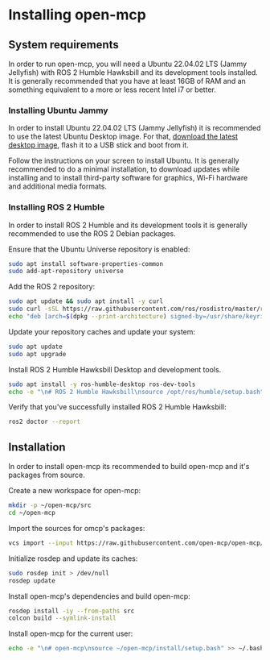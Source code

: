 # Installing open-mcp

## System requirements

In order to run open-mcp, you will need a Ubuntu 22.04.02 LTS (Jammy Jellyfish) with ROS 2 Humble Hawksbill and its development tools installed.
It is generally recommended that you have at least 16GB of RAM and an something equivalent to a more or less recent Intel i7 or better.

### Installing Ubuntu Jammy

In order to install Ubuntu 22.04.02 LTS (Jammy Jellyfish) it is recommended to use the latest Ubuntu Desktop image.
For that, [download the latest desktop image](https://releases.ubuntu.com/jammy/), flash it to a USB stick and boot from it.

Follow the instructions on your screen to install Ubuntu. 
It is generally recommended to do a minimal installation, to download updates while installing and to install third-party software for graphics, Wi-Fi hardware and additional media formats.

### Installing ROS 2 Humble

In order to install ROS 2 Humble and its development tools it is generally recommended to use the ROS 2 Debian packages.

Ensure that the Ubuntu Universe repository is enabled:
```bash
sudo apt install software-properties-common
sudo add-apt-repository universe
```

Add the ROS 2 repository:
```bash
sudo apt update && sudo apt install -y curl
sudo curl -sSL https://raw.githubusercontent.com/ros/rosdistro/master/ros.key -o /usr/share/keyrings/ros-archive-keyring.gpg
echo "deb [arch=$(dpkg --print-architecture) signed-by=/usr/share/keyrings/ros-archive-keyring.gpg] http://packages.ros.org/ros2/ubuntu $(. /etc/os-release && echo $UBUNTU_CODENAME) main" | sudo tee /etc/apt/sources.list.d/ros2.list > /dev/null
```

Update your repository caches and update your system:
```bash
sudo apt update 
sudo apt upgrade
```

Install ROS 2 Humble Hawksbill Desktop and development tools.
```bash 
sudo apt install -y ros-humble-desktop ros-dev-tools
echo -e "\n# ROS 2 Humble Hawksbill\nsource /opt/ros/humble/setup.bash" >> ~/.bashrc && source /opt/ros/humble/setup.bash
```

Verify that you've successfully installed ROS 2 Humble Hawksbill:
```bash
ros2 doctor --report
```

## Installation

In order to install open-mcp its recommended to build open-mcp and it's packages from source.

Create a new workspace for open-mcp:
```bash
mkdir -p ~/open-mcp/src
cd ~/open-mcp
```

Import the sources for omcp's packages:
```bash
vcs import --input https://raw.githubusercontent.com/open-mcp/open-mcp/main/open-mcp.repos src
```

Initialize rosdep and update its caches:
```bash
sudo rosdep init > /dev/null
rosdep update
```

Install open-mcp's dependencies and build open-mcp:
```bash
rosdep install -iy --from-paths src
colcon build --symlink-install
```

Install open-mcp for the current user:
```bash
echo -e "\n# open-mcp\nsource ~/open-mcp/install/setup.bash" >> ~/.bashrc && source ~/open-mcp/install/setup.bash
```